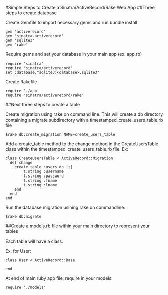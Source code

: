 #Simple Steps to Create a Sinatra/ActiveRecord/Rake Web App
##Three steps to create database

Create Gemfile to import necessary gems and run bundle install
```
gem 'activerecord'
gem 'sinatra-activerecord'
gem 'sqlite3'
gem 'rake'
```

Require gems and set your database in your main app (ex: app.rb)
```
require 'sinatra'
require 'sinatra/activerecord'
set :database,"sqlite3:<database>.sqlite3"
```

Create Rakefile
```
require './app'
require 'sinatra/activerecord/rake'
```

##Next three steps to create a table

Create migration using rake on command line. This will create a db directory containing a migrate subdirectory with a timestamped_create_users_table.rb file

```
$rake db:create_migration NAME=create_users_table
```

Add a create_table method to the change method in the CreateUsersTable class within the timestamped_create_users_table.rb file. Ex:

```
class CreateUsersTable < ActiveRecord::Migration
  def change
  	create_table :users do |t|
  		t.string :username
  		t.string :password
  		t.string :fname
  		t.string :lname
  	end
  end
end
```

Run the database migration usining rake on commandline:

```
$rake db:migrate
```

##Create a models.rb file within your main directory to represent your tables

Each table will have a class. 

Ex. for User:

```
class User < ActiveRecord::Base

end
```

At end of main ruby app file, require in your models:

```
require './models'
```






